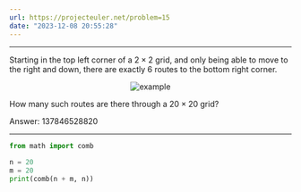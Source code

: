 ```yaml
---
url: https://projecteuler.net/problem=15
date: "2023-12-08 20:55:28"
---
```

---

Starting in the top left corner of a $2 \times 2$ grid, and only being able to move to the right and down, there are exactly $6$ routes to the bottom right corner.

<center> <img src="https://projecteuler.net/resources/images/0015.png?1678992052" alt="example"> </center>

How many such routes are there through a $20 \times 20$ grid?

Answer: 137846528820

---
```python
from math import comb  
  
n = 20  
m = 20  
print(comb(n + m, n))
```